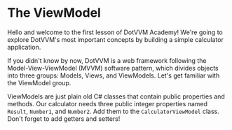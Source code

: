 ﻿---
Title: The ViewModel
CodeTask: /resources/010_calculator/10_viewmodel.csharp.csx
---

# The ViewModel

Hello and welcome to the first lesson of DotVVM Academy! We're going to explore DotVVM's most important concepts by building a simple calculator application.

If you didn't know by now, DotVVM is a web framework following the Model-View-ViewModel (MVVM) software pattern, which divides objects into three groups: Models, Views, and ViewModels. Let's get familiar with the ViewModel group.

ViewModels are just plain old C# classes that contain public properties and methods. Our calculator needs three public integer properties named `Result`, `Number1`, and `Number2`. Add them to the `CalculatorViewModel` class. Don't forget to add getters and setters!
